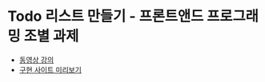 # Todo 리스트 만들기 - 프론트앤드 프로그래밍 조별 과제

- [동영상 강의](https://drive.google.com/drive/folders/1DeIEQZOkw0VQARn_7si8cu3Xyq63pspa?usp=drive_link)
- [구현 사이트 미리보기](http://koreait.xyz:3002)

